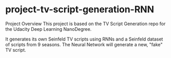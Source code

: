 # project-tv-script-generation-RNN

Project Overview
This project is based on the TV Script Generation repo for the Udacity Deep Learning NanoDegree.

It generates its own Seinfeld TV scripts using RNNs and a Seinfeld dataset of scripts from 9 seasons. The Neural Network will generate a new, "fake" TV script.
